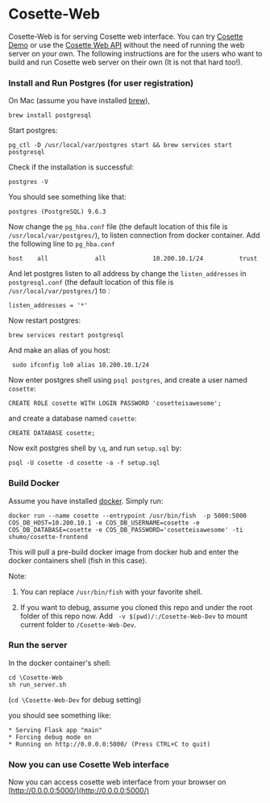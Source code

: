 # Cosette-Web

Cosette-Web is for serving Cosette web interface. You can try [Cosette Demo](http://demo.cosette.cs.washington.edu/) or use the  [Cosette Web API](http://cosette.cs.washington.edu/) without the need of running the web server on your own. The following instructions are for the users who want to build and run Cosette web server on their own (It is not that hard too!).

### Install and Run Postgres (for user registration)

On Mac (assume you have installed [brew](https://brew.sh/)), 

  ``` brew install postgresql ```

Start postgres:

  ``` pg_ctl -D /usr/local/var/postgres start && brew services start postgresql ```

Check if the installation is successful:

  ``` postgres -V ```

You should see something like that:

  ``` postgres (PostgreSQL) 9.6.3 ```

Now change the `pg_hba.conf` file (the default location of this file is `/usr/local/var/postgres/`), to listen connection from docker container. Add the following line to `pg_hba.conf`

  ``` host    all             all             10.200.10.1/24          trust ```

And let postgres listen to all address by change the `listen_addresses` in `postgresql.conf` (the default location of this file is `/usr/local/var/postgres/`) to :

  ```listen_addresses = '*'```

Now restart postgres:

  ``` brew services restart postgresql ```

And make an alias of you host:

```  sudo ifconfig lo0 alias 10.200.10.1/24 ```

Now enter postgres shell using `psql postgres`, and create a user named `cosette`:

  ``` CREATE ROLE cosette WITH LOGIN PASSWORD 'cosetteisawesome'; ```

and create a database named `cosette`:

  ``` CREATE DATABASE cosette; ```

Now exit postgres shell by `\q`, and run `setup.sql` by:

 ``` psql -U cosette -d cosette -a -f setup.sql ```

### Build Docker

Assume you have installed [docker](https://www.docker.com/community-edition#/download). Simply run:

``` docker run --name cosette --entrypoint /usr/bin/fish  -p 5000:5000 COS_DB_HOST=10.200.10.1 -e COS_DB_USERNAME=cosette -e COS_DB_DATABASE=cosette -e COS_DB_PASSWORD='cosetteisawesome' -ti shumo/cosette-frontend ```

This will pull a pre-build docker image from docker hub and enter the docker containers shell (fish in this case).

Note:
1. You can replace `/usr/bin/fish` with your favorite shell.

2. If you want to debug, assume you cloned this repo and under the root folder of this repo now.  Add ` -v $(pwd)/:/Cosette-Web-Dev` to mount current folder to `/Cosette-Web-Dev`.

### Run the server 

In the docker container's shell:

```
cd \Cosette-Web 
sh run_server.sh
```
(`cd \Cosette-Web-Dev` for debug setting)

you should see something like:

```
* Serving Flask app "main"
* Forcing debug mode on
* Running on http://0.0.0.0:5000/ (Press CTRL+C to quit)
```

### Now you can use Cosette Web interface

Now you can access cosette web interface from your browser on [http://0.0.0.0:5000/](http://0.0.0.0:5000/)

